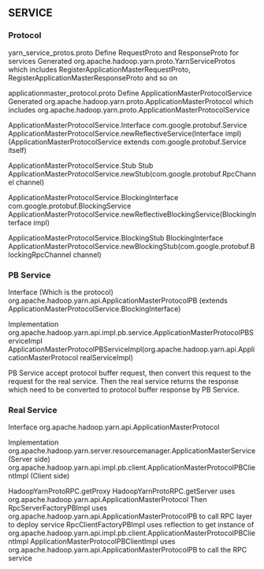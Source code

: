 ## SERVICE
### Protocol
yarn_service_protos.proto
Define RequestProto and ResponseProto for services
Generated org.apache.hadoop.yarn.proto.YarnServiceProtos which includes RegisterApplicationMasterRequestProto, RegisterApplicationMasterResponseProto and so on

applicationmaster_protocol.proto
Define ApplicationMasterProtocolService
Generated org.apache.hadoop.yarn.proto.ApplicationMasterProtocol which includes org.apache.hadoop.yarn.proto.ApplicationMasterProtocolService

ApplicationMasterProtocolService.Interface
com.google.protobuf.Service ApplicationMasterProtocolService.newReflectiveService(Interface impl)
(ApplicationMasterProtocolService extends com.google.protobuf.Service itself)

ApplicationMasterProtocolService.Stub
Stub ApplicationMasterProtocolService.newStub(com.google.protobuf.RpcChannel channel)

ApplicationMasterProtocolService.BlockingInterface
com.google.protobuf.BlockingService ApplicationMasterProtocolService.newReflectiveBlockingService(BlockingInterface impl)

ApplicationMasterProtocolService.BlockingStub
BlockingInterface ApplicationMasterProtocolService.newBlockingStub(com.google.protobuf.BlockingRpcChannel channel)



### PB Service
Interface (Which is the protocol)
org.apache.hadoop.yarn.api.ApplicationMasterProtocolPB (extends ApplicationMasterProtocolService.BlockingInterface)

Implementation
org.apache.hadoop.yarn.api.impl.pb.service.ApplicationMasterProtocolPBServiceImpl
ApplicationMasterProtocolPBServiceImpl(org.apache.hadoop.yarn.api.ApplicationMasterProtocol realServiceImpl)

PB Service accept protocol buffer request, then convert this request to the request for the real service.
Then the real service returns the response which need to be converted to protocol buffer response by PB Service.



### Real Service
Interface
org.apache.hadoop.yarn.api.ApplicationMasterProtocol

Implementation
org.apache.hadoop.yarn.server.resourcemanager.ApplicationMasterService (Server side)
org.apache.hadoop.yarn.api.impl.pb.client.ApplicationMasterProtocolPBClientImpl (Client side)


HadoopYarnProtoRPC.getProxy HadoopYarnProtoRPC.getServer uses org.apache.hadoop.yarn.api.ApplicationMasterProtocol
Then RpcServerFactoryPBImpl uses org.apache.hadoop.yarn.api.ApplicationMasterProtocolPB to call RPC layer to deploy service
RpcClientFactoryPBImpl uses reflection to get instance of org.apache.hadoop.yarn.api.impl.pb.client.ApplicationMasterProtocolPBClientImpl
ApplicationMasterProtocolPBClientImpl uses org.apache.hadoop.yarn.api.ApplicationMasterProtocolPB to call the RPC service









